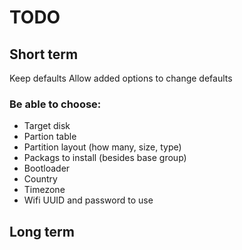 # TODO

## Short term
Keep defaults
Allow added options to change defaults

### Be able to choose:
- Target disk
- Partion table
- Partition layout (how many, size, type)
- Packags to install (besides base group)
- Bootloader
- Country
- Timezone
- Wifi UUID and password to use

## Long term

